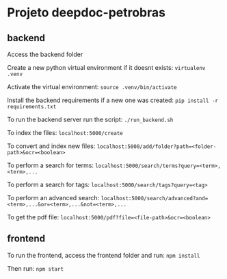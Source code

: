 # Projeto deepdoc-petrobras

## backend

Access the backend folder

Create a new python virtual environment if it doesnt exists: `virtualenv .venv`

Activate the virtual environment: `source .venv/bin/activate`

Install the backend requirements if a new one was created: `pip install -r requirements.txt`

To run the backend server run the script: `./run_backend.sh`

To index the files: `localhost:5000/create`

To convert and index new files: `localhost:5000/add/folder?path=<folder-path>&ocr=<boolean>`

To perform a search for terms: `localhost:5000/search/terms?query=<term>,<term>,...`

To perform a search for tags: `localhost:5000/search/tags?query=<tag>`

To perform an advanced search: `localhost:5000/search/advanced?and=<term>,...&or=<term>,...&not=<term>,...`

To get the pdf file: `localhost:5000/pdf?file=<file-path>&ocr=<boolean>`

## frontend

To run the frontend, access the frontend folder and run: `npm install`

Then run: `npm start`
